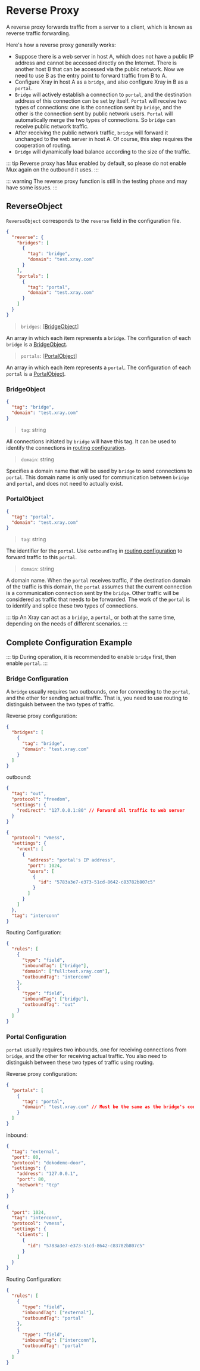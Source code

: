 # Reverse Proxy

A reverse proxy forwards traffic from a server to a client, which is known as reverse traffic forwarding.

Here's how a reverse proxy generally works:

- Suppose there is a web server in host A, which does not have a public IP address and cannot be accessed directly on the Internet. There is another host B that can be accessed via the public network. Now we need to use B as the entry point to forward traffic from B to A.
- Configure Xray in host A as a `bridge`, and also configure Xray in B as a `portal`.
- `Bridge` will actively establish a connection to `portal`, and the destination address of this connection can be set by itself. `Portal` will receive two types of connections: one is the connection sent by `bridge`, and the other is the connection sent by public network users. `Portal` will automatically merge the two types of connections. So `bridge` can receive public network traffic.
- After receiving the public network traffic, `bridge` will forward it unchanged to the web server in host A. Of course, this step requires the cooperation of routing.
- `Bridge` will dynamically load balance according to the size of the traffic.

::: tip
Reverse proxy has Mux enabled by default, so please do not enable Mux again on the outbound it uses.
:::

::: warning
The reverse proxy function is still in the testing phase and may have some issues.
:::

## ReverseObject

`ReverseObject` corresponds to the `reverse` field in the configuration file.

```json
{
  "reverse": {
    "bridges": [
      {
        "tag": "bridge",
        "domain": "test.xray.com"
      }
    ],
    "portals": [
      {
        "tag": "portal",
        "domain": "test.xray.com"
      }
    ]
  }
}
```

> `bridges`: \[[BridgeObject](#bridgeobject)\]

An array in which each item represents a `bridge`. The configuration of each `bridge` is a [BridgeObject](#bridgeobject).

> `portals`: [[PortalObject](#portalobject)]

An array in which each item represents a `portal`. The configuration of each `portal` is a [PortalObject](#bridgeobject).

### BridgeObject

```json
{
  "tag": "bridge",
  "domain": "test.xray.com"
}
```

> `tag`: string

All connections initiated by `bridge` will have this tag. It can be used to identify the connections in [routing configuration](./routing.md).

> `domain`: string

Specifies a domain name that will be used by `bridge` to send connections to `portal`. This domain name is only used for communication between `bridge` and `portal`, and does not need to actually exist.

### PortalObject

```json
{
  "tag": "portal",
  "domain": "test.xray.com"
}
```

> `tag`: string

The identifier for the `portal`. Use `outboundTag` in [routing configuration](./routing.md) to forward traffic to this `portal`.

> `domain`: string

A domain name. When the `portal` receives traffic, if the destination domain of the traffic is this domain, the `portal` assumes that the current connection is a communication connection sent by the `bridge`. Other traffic will be considered as traffic that needs to be forwarded. The work of the `portal` is to identify and splice these two types of connections.

::: tip
An Xray can act as a `bridge`, a `portal`, or both at the same time, depending on the needs of different scenarios.
:::

## Complete Configuration Example

:::
tip During operation, it is recommended to enable `bridge` first, then enable `portal`.
:::

### Bridge Configuration

A `bridge` usually requires two outbounds, one for connecting to the `portal`, and the other for sending actual traffic. That is, you need to use routing to distinguish between the two types of traffic.

Reverse proxy configuration:

```json
{
  "bridges": [
    {
      "tag": "bridge",
      "domain": "test.xray.com"
    }
  ]
}
```

outbound:

```json
{
  "tag": "out",
  "protocol": "freedom",
  "settings": {
    "redirect": "127.0.0.1:80" // Forward all traffic to web server
  }
}
```

```json
{
  "protocol": "vmess",
  "settings": {
    "vnext": [
      {
        "address": "portal's IP address",
        "port": 1024,
        "users": [
          {
            "id": "5783a3e7-e373-51cd-8642-c83782b807c5"
          }
        ]
      }
    ]
  },
  "tag": "interconn"
}
```

Routing Configuration:

```json
{
  "rules": [
    {
      "type": "field",
      "inboundTag": ["bridge"],
      "domain": ["full:test.xray.com"],
      "outboundTag": "interconn"
    },
    {
      "type": "field",
      "inboundTag": ["bridge"],
      "outboundTag": "out"
    }
  ]
}
```

### Portal Configuration

`portal` usually requires two inbounds, one for receiving connections from `bridge`, and the other for receiving actual traffic. You also need to distinguish between these two types of traffic using routing.

Reverse proxy configuration:

```json
{
  "portals": [
    {
      "tag": "portal",
      "domain": "test.xray.com" // Must be the same as the bridge's configuration
    }
  ]
}
```

inbound:

```json
{
  "tag": "external",
  "port": 80,
  "protocol": "dokodemo-door",
  "settings": {
    "address": "127.0.0.1",
    "port": 80,
    "network": "tcp"
  }
}
```

```json
{
  "port": 1024,
  "tag": "interconn",
  "protocol": "vmess",
  "settings": {
    "clients": [
      {
        "id": "5783a3e7-e373-51cd-8642-c83782b807c5"
      }
    ]
  }
}
```

Routing Configuration:

```json
{
  "rules": [
    {
      "type": "field",
      "inboundTag": ["external"],
      "outboundTag": "portal"
    },
    {
      "type": "field",
      "inboundTag": ["interconn"],
      "outboundTag": "portal"
    }
  ]
}
```
